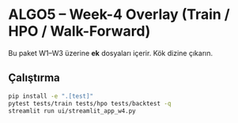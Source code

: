 # ALGO5 – Week-4 Overlay (Train / HPO / Walk-Forward)
Bu paket W1–W3 üzerine **ek** dosyaları içerir. Kök dizine çıkarın.

## Çalıştırma
```bash
pip install -e ".[test]"
pytest tests/train tests/hpo tests/backtest -q
streamlit run ui/streamlit_app_w4.py
```
